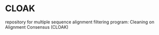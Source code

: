 # CLOAK
repository for multiple sequence alignment filtering program: Cleaning on Alignment Consensus (CLOAK)
